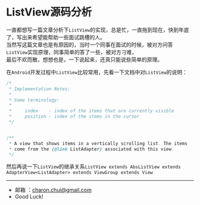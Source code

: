 ListView源码分析
===


一直都想写一篇文章分析下`ListView`的实现，总是忙，一直拖到现在，快到年底了，写出来希望能帮助一些面试跳槽的人。      
当然写这篇文章也是有原因的，当时一个同事在面试的时候，被对方问答`ListView`实现原理，同事简单的答了一些，被对方刁难，    
最后不欢而散，想想也是，一下说起来，还真只能说些简单的原理。

在`Android`开发过程中`ListView`比较常用，先看一下文档中对`ListView`的说明：
```java
/*
 * Implementation Notes:
 *
 * Some terminology:
 *
 *     index    - index of the items that are currently visible
 *     position - index of the items in the cursor
 */


/**
 * A view that shows items in a vertically scrolling list. The items
 * come from the {@link ListAdapter} associated with this view.
 */
```

然后再说一下`ListView`的继承关系`ListView extends AbsListView extends AdapterView<ListAdapter> extends ViewGroup extends View`









---

- 邮箱 ：charon.chui@gmail.com  
- Good Luck! 